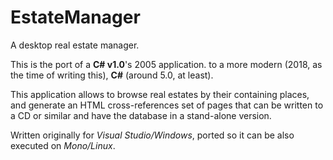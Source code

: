 # EstateManager

A desktop real estate manager.

This is the port of a **C# v1.0**'s 2005 application. to a more modern (2018, as the time of writing this), **C#** (around 5.0, at least).

This application allows to browse real estates by their containing places, and generate an HTML cross-references set of pages that can be written to a CD or similar and have the database in a stand-alone version.

Written originally for *Visual Studio/Windows*, ported so it can be also executed on *Mono/Linux*.

